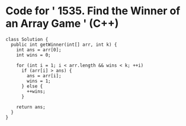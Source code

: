 # Code for ' 1535. Find the Winner of an Array Game ' (C++)

```
class Solution {
  public int getWinner(int[] arr, int k) {
    int ans = arr[0];
    int wins = 0;

    for (int i = 1; i < arr.length && wins < k; ++i)
      if (arr[i] > ans) {
        ans = arr[i];
        wins = 1;
      } else {
        ++wins;
      }

    return ans;
  }
}

```
